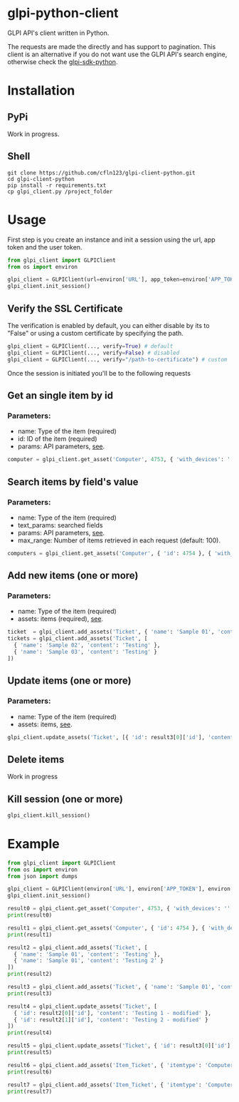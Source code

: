 # glpi-python-client

GLPI API's client written in Python.

The requests are made the directly and has support to pagination.
This client is an alternative if you do not want use the GLPI API's search engine, otherwise check the [glpi-sdk-python](https://github.com/truly-systems/glpi-sdk-python).

# Installation

## PyPi

Work in progress.

## Shell

```shell
git clone https://github.com/cfln123/glpi-client-python.git
cd glpi-client-python
pip install -r requirements.txt
cp glpi_client.py /project_folder
```

# Usage

First step is you create an instance and init a session using the url, app token and the user token.

```python
from glpi_client import GLPIClient
from os import environ

glpi_client = GLPIClient(url=environ['URL'], app_token=environ['APP_TOKEN'], user_token=environ['USER_TOKEN'])
glpi_client.init_session()
```

## Verify the SSL Certificate 
The verification is enabled by default, you can either disable by its to "False" or using a custom certificate by specifying the path.

```python
glpi_client = GLPIClient(..., verify=True) # default
glpi_client = GLPIClient(..., verify=False) # disabled
glpi_client = GLPIClient(..., verify="/path-to-certificate") # custom
```

Once the session is initiated you'll be to the following requests

## Get an single item by id

### Parameters:

- name: Type of the item (required)
- id: ID of the item (required)
- params: API parameters, [see](https://github.com/glpi-project/glpi/blob/9.1/bugfixes/apirest.md#get-an-item).

```python
computer = glpi_client.get_asset('Computer', 4753, { 'with_devices': '' })
```

## Search items by field's value

### Parameters:

- name: Type of the item (required)
- text_params: searched fields
- params: API parameters, [see](https://github.com/glpi-project/glpi/blob/9.1/bugfixes/apirest.md#get-an-item).
- max_range: Number of items retrieved in each request (default: 100).

```python
computers = glpi_client.get_assets('Computer', { 'id': 4754 }, { 'with_devices': '' }, 10)
```

## Add new items (one or more)

### Parameters:

- name: Type of the item (required)
- assets: items (required), [see](https://github.com/glpi-project/glpi/blob/9.1/bugfixes/apirest.md#add-items).

```python
ticket  = glpi_client.add_assets('Ticket', { 'name': 'Sample 01', 'content': 'Testing' })
tickets = glpi_client.add_assets('Ticket', [
  { 'name': 'Sample 02', 'content': 'Testing' },
  { 'name': 'Sample 03', 'content': 'Testing' }
])
```

## Update items (one or more)

### Parameters:

- name: Type of the item (required)
- assets: items, [see](https://github.com/glpi-project/glpi/blob/9.1/bugfixes/apirest.md#update-items).

```python
glpi_client.update_assets('Ticket', [{ 'id': result3[0]['id'], 'content': 'Testing 3 - modified' }])
```

## Delete items

Work in progress

## Kill session (one or more)

```python
glpi_client.kill_session()
```

# Example

```python
from glpi_client import GLPIClient
from os import environ
from json import dumps

glpi_client = GLPIClient(environ['URL'], environ['APP_TOKEN'], environ['USER_TOKEN'])
glpi_client.init_session()

result0 = glpi_client.get_asset('Computer', 4753, { 'with_devices': '' })
print(result0)

result1 = glpi_client.get_assets('Computer', { 'id': 4754 }, { 'with_devices': '' })
print(result1)

result2 = glpi_client.add_assets('Ticket', [
  { 'name': 'Sample 01', 'content': 'Testing' },
  { 'name': 'Sample 01', 'content': 'Testing 2' }
])
print(result2)

result3 = glpi_client.add_assets('Ticket', { 'name': 'Sample 01', 'content': 'Testing 3' })
print(result3)

result4 = glpi_client.update_assets('Ticket', [
  { 'id': result2[0]['id'], 'content': 'Testing 1 - modified' },
  { 'id': result2[1]['id'], 'content': 'Testing 2 - modified' }
])
print(result4)

result5 = glpi_client.update_assets('Ticket', { 'id': result3[0]['id'], 'content': 'Testing 3 - modified' })
print(result5)

result6 = glpi_client.add_assets('Item_Ticket', { 'itemtype': 'Computer', 'items_id': result0['id'], 'tickets_id': result2[0]['id'] })
print(result6)

result7 = glpi_client.add_assets('Item_Ticket', { 'itemtype': 'Computer', 'items_id': result1[0]['id'], 'tickets_id': result2[1]['id'] })
print(result7)
```